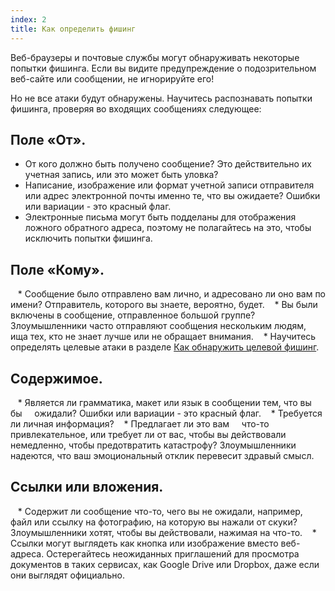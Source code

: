 ```yaml
---
index: 2
title: Как определить фишинг
---
```

Веб-браузеры и почтовые службы могут обнаруживать некоторые попытки фишинга. Если вы видите предупреждение о подозрительном веб-сайте или сообщении, не игнорируйте его!

Но не все атаки будут обнаружены. Научитесь распознавать попытки фишинга, проверяя во входящих сообщениях следующее:

## Поле «От».

* От кого должно быть получено сообщение? Это действительно их учетная запись, или это может быть уловка?
* Написание, изображение или формат учетной записи отправителя или адрес электронной почты именно те, что вы ожидаете? Ошибки или вариации - это красный флаг.
* Электронные письма могут быть подделаны для отображения ложного обратного адреса, поэтому не полагайтесь на это, чтобы исключить попытки фишинга.

## Поле «Кому».

   * Сообщение было отправлено вам лично, и адресовано ли оно вам по имени? Отправитель, которого вы знаете, вероятно, будет.
   * Вы были включены в сообщение, отправленное большой группе? Злоумышленники часто отправляют сообщения нескольким людям, ища тех, кто не знает лучше или не обращает внимания.
   * Научитесь определять целевые атаки в разделе [Как обнаружить целевой фишинг](umbrella//lesson/phishing/how-to-spot-spear-phishing). 

## Содержимое.

   * Является ли грамматика, макет или язык в сообщении тем, что вы бы
    ожидали? Ошибки или вариации - это красный флаг.
   * Требуется ли личная информация?
   * Предлагает ли это вам
    что-то привлекательное, или требует ли от вас, чтобы вы действовали немедленно, чтобы предотвратить катастрофу? Злоумышленники надеются, что ваш эмоциональный отклик перевесит здравый смысл.

## Ссылки или вложения.
   * Содержит ли сообщение что-то, чего вы не ожидали, например, файл или ссылку на фотографию, на которую вы нажали от скуки? Злоумышленники хотят, чтобы вы действовали, нажимая на что-то.
   * Ссылки могут выглядеть как кнопка или изображение вместо веб-адреса. Остерегайтесь неожиданных приглашений для просмотра документов в таких сервисах, как Google Drive или Dropbox, даже если они выглядят официально.
